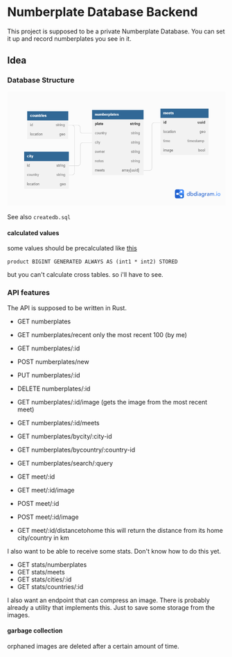 # Numberplate Database Backend

This project is supposed to be a private Numberplate Database. You can set it up and record numberplates you see in it.

## Idea

### Database Structure

![dbschema](/.readme/dbschema.png)

See also `createdb.sql`

#### calculated values

some values should be precalculated like [this](https://stackoverflow.com/q/58772806/9397749)

```
product BIGINT GENERATED ALWAYS AS (int1 * int2) STORED
```

but you can't calculate cross tables. so i'll have to see.

### API features

The API is supposed to be written in Rust.

- GET numberplates
- GET numberplates/recent only the most recent 100 (by me)
- GET numberplates/:id
- POST numberplates/new
- PUT numberplates/:id
- DELETE numberplates/:id
- GET numberplates/:id/image (gets the image from the most recent meet)
- GET numberplates/:id/meets
- GET numberplates/bycity/:city-id
- GET numberplates/bycountry/:country-id
- GET numberplates/search/:query

- GET meet/:id
- GET meet/:id/image
- POST meet/:id
- POST meet/:id/image
- GET meet/:id/distancetohome this will return the distance from its home city/country in km

I also want to be able to receive some stats. Don't know how to do this yet.

- GET stats/numberplates
- GET stats/meets
- GET stats/cities/:id
- GET stats/countries/:id

I also want an endpoint that can compress an image. There is probably already a utility that implements this. Just to save some storage from the images.

#### garbage collection

orphaned images are deleted after a certain amount of time.
